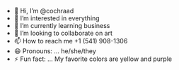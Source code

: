 - 👋 Hi, I’m @cochraad
- 👀 I’m interested in everything
- 🌱 I’m currently learning business
- 💞️ I’m looking to collaborate on art
- 📫 How to reach me +1 (541) 908-1306
- 😄 Pronouns: ... he/she/they
- ⚡ Fun fact: ... My favorite colors are yellow and purple

<!---
cochraad/cochraad is a ✨ special ✨ repository because its `README.md` (this file) appears on your GitHub profile.
You can click the Preview link to take a look at your changes.
--->
